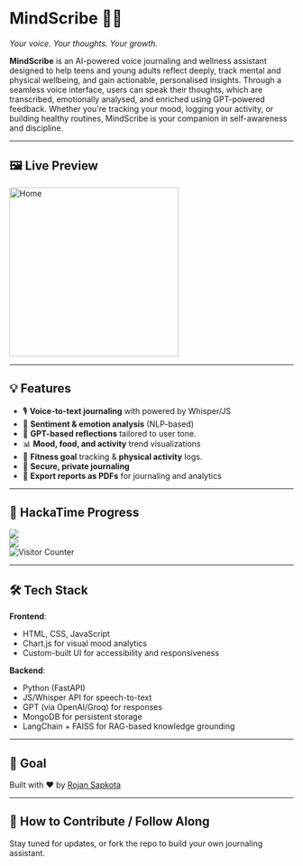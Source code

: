 # MindScribe 🧠✨  
*Your voice. Your thoughts. Your growth.*

**MindScribe** is an AI-powered voice journaling and wellness assistant designed to help teens and young adults reflect deeply, track mental and physical wellbeing, and gain actionable, personalised insights.
Through a seamless voice interface, users can speak their thoughts, which are transcribed, emotionally analysed, and enriched using GPT-powered feedback. Whether you're tracking your mood, logging your activity, or building healthy routines, MindScribe is your companion in self-awareness and discipline.


---

## 🖼️ Live Preview
<img src="https://github.com/user-attachments/assets/ccf23b9f-2533-4d30-82d7-126b6a093909" width="300" alt="Home"/>



---

## 💡 Features
- 🎙️ **Voice-to-text journaling** with powered by Whisper/JS
- 🧠 **Sentiment & emotion analysis** (NLP-based)
- 💬 **GPT-based reflections** tailored to user tone.
- 📊 **Mood, food, and activity** trend visualizations
- 🏃 **Fitness goal** tracking & **physical activity** logs.
- 🔐 **Secure, private journaling**
- 📄 **Export reports as PDFs** for journaling and analytics


---

## 📸 HackaTime Progress  
![](https://hackatime-badge.hackclub.com/U08RHUDMF9T/MindScribe)  
![](https://github-readme-stats.hackclub.dev/api/wakatime?username=2003&api_domain=hackatime.hackclub.com&theme=shadow_green&custom_title=Hackatime+Stats&layout=compact&cache_seconds=0&langs_count=8)
</br><img src="https://profile-counter.glitch.me/RojanGamingYT-MindScribe/count.svg" alt="Visitor Counter"/>

---

## 🛠️ Tech Stack
**Frontend**:  
- HTML, CSS, JavaScript  
- Chart.js for visual mood analytics
- Custom-built UI for accessibility and responsiveness

**Backend**:  
- Python (FastAPI)
- JS/Whisper API for speech-to-text  
- GPT (via OpenAI/Groq) for responses  
- MongoDB for persistent storage
- LangChain + FAISS for RAG-based knowledge grounding

---

## 🏁 Goal  
Built with ❤️ by [Rojan Sapkota](https://github.com/RojanSapkota)

---

## 🚀 How to Contribute / Follow Along  
Stay tuned for updates, or fork the repo to build your own journaling assistant.
